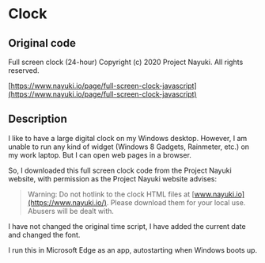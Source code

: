 # Clock

## Original code

Full screen clock (24-hour)
Copyright (c) 2020 Project Nayuki. All rights reserved.

[https://www.nayuki.io/page/full-screen-clock-javascript](https://www.nayuki.io/page/full-screen-clock-javascript)

## Description

I like to have a large digital clock on my Windows desktop. However, I am unable to run any kind of widget (Windows 8 Gadgets, Rainmeter, etc.) on my work laptop. But I can open web pages in a browser.

So, I downloaded this full screen clock code from the Project Nayuki website, with permission as the Project Nayuki website advises:

> Warning: Do not hotlink to the clock HTML files at [www.nayuki.io](https://www.nayuki.io/). Please download them for your local use. Abusers will be dealt with.

I have not changed the original time script, I have added the current date and changed the font.

I run this in Microsoft Edge as an app, autostarting when Windows boots up.